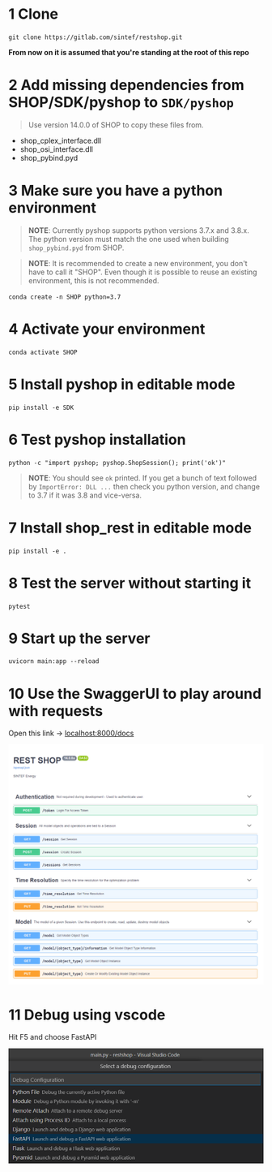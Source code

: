 
# 1 Clone

`git clone https://gitlab.com/sintef/restshop.git`

**From now on it is assumed that you're standing at the root of this repo**

# 2 Add missing dependencies from SHOP/SDK/pyshop to `SDK/pyshop`

> Use version 14.0.0 of SHOP to copy these files from.

- shop_cplex_interface.dll
- shop_osi_interface.dll
- shop_pybind.pyd

# 3 Make sure you have a python environment

> **NOTE**: Currently pyshop supports python versions 3.7.x and 3.8.x. The python version must match the one used when building `shop_pybind.pyd` from SHOP.

> **NOTE**: It is recommended to create a new environment, you don't have to call it "SHOP". Even though it is possible to reuse an existing environment, this is not recommended.

`conda create -n SHOP python=3.7`

# 4 Activate your environment

`conda activate SHOP`

# 5 Install pyshop in editable mode

`pip install -e SDK`

# 6 Test pyshop installation

`python -c "import pyshop; pyshop.ShopSession(); print('ok')"`

> **NOTE**: You should see `ok` printed. If you get a bunch of text followed by `ImportError: DLL ...` then check you python version, and change to 3.7 if it was 3.8 and vice-versa.

# 7 Install shop_rest in editable mode

`pip install -e .`

# 8 Test the server without starting it

`pytest`

# 9 Start up the server

`uvicorn main:app --reload`

# 10 Use the SwaggerUI to play around with requests

Open this link -> [localhost:8000/docs](localhost:8000/docs)

![swagger-ui](swagger-ui.png "swagger-ui")

# 11 Debug using vscode

Hit F5 and choose FastAPI

![vscode dropdown F5](debug_vscode_dropdown.png "vscode dropdown F5")
